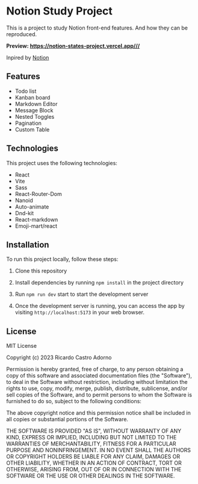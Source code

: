 # Notion Study Project

This is a project to study Notion front-end features. And how they can be reproduced.

**Preview: <https://notion-states-project.vercel.app///>**

Inpired by [Notion](https://www.notion.so/)

## Features

- Todo list
- Kanban board
- Markdown Editor
- Message Block
- Nested Toggles
- Pagination
- Custom Table

## Technologies

This project uses the following technologies:

- React
- Vite
- Sass
- React-Router-Dom
- Nanoid
- Auto-animate
- Dnd-kit
- React-markdown
- Emoji-mart/react

## Installation

To run this project locally, follow these steps:

1. Clone this repository

1. Install dependencies by running `npm install` in the project directory

1. Run `npm run dev` start to start the development server

1. Once the development server is running, you can access the app by visiting `http://localhost:5173` in your web browser.

## License

MIT License

Copyright (c) 2023 Ricardo Castro Adorno

Permission is hereby granted, free of charge, to any person obtaining a copy
of this software and associated documentation files (the "Software"), to deal
in the Software without restriction, including without limitation the rights
to use, copy, modify, merge, publish, distribute, sublicense, and/or sell
copies of the Software, and to permit persons to whom the Software is
furnished to do so, subject to the following conditions:

The above copyright notice and this permission notice shall be included in all copies or substantial portions of the Software.

THE SOFTWARE IS PROVIDED "AS IS", WITHOUT WARRANTY OF ANY KIND, EXPRESS OR IMPLIED, INCLUDING BUT NOT LIMITED TO THE WARRANTIES OF MERCHANTABILITY, FITNESS FOR A PARTICULAR PURPOSE AND NONINFRINGEMENT. IN NO EVENT SHALL THE AUTHORS OR COPYRIGHT HOLDERS BE LIABLE FOR ANY CLAIM, DAMAGES OR OTHER LIABILITY, WHETHER IN AN ACTION OF CONTRACT, TORT OR OTHERWISE, ARISING FROM, OUT OF OR IN CONNECTION WITH THE SOFTWARE OR THE USE OR OTHER DEALINGS IN THE SOFTWARE.
